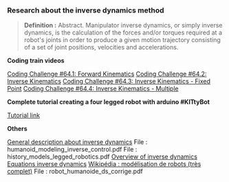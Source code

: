 ### Research about the inverse dynamics method

> **Definition :**
> Abstract. Manipulator inverse dynamics, or simply inverse dynamics, is the calculation of the forces and/or torques
> required at a robot's joints in order to produce a given motion trajectory consisting of a set of joint positions,
> velocities and accelerations.

**Coding train videos**

[Coding Challenge #64.1: Forward Kinematics](https://thecodingtrain.com/CodingChallenges/064.1-forward-kinematics.html)
[Coding Challenge #64.2: Inverse Kinematics](https://thecodingtrain.com/CodingChallenges/064.2-inverse-kinematics)
[Coding Challenge #64.3: Inverse Kinematics - Fixed Point](https://thecodingtrain.com/CodingChallenges/064.3-inverse-kinematics-fixed-point)
[Coding Challenge #64.4: Inverse Kinematics - Multiple](https://thecodingtrain.com/CodingChallenges/064.4-inverse-kinematics-multiple)

**Complete tutorial creating a four legged robot with arduino #KITtyBot**

[Tutorial link](https://create.arduino.cc/projecthub/StaffanEk/kittybot-f21cc0)

**Others**

[General description about inverse dynamics](http://www.clinicalgaitanalysis.com/teach-in/inverse-dynamics.html)
File : humanoid_modeling_inverse_control.pdf
File : history_models_legged_robotics.pdf
[Overview of inverse dynamics](https://medium.com/unity3danimation/overview-of-inverse-dynamics-2ed60d0c37ef)
[Equations inverse dynamics](https://hackaday.io/project/21757-object-following-control-of-a-robotic-camera-arm/log/61689-inverse-dynamics-controller)
[Wikipédia : modélisation de robots (très complet)](https://fr.wikipedia.org/wiki/Mod%C3%A9lisation_des_robots#Mod%C3%A9lisation_cin%C3%A9matique_inverse)
File : robot_humanoide_ds_corrige.pdf